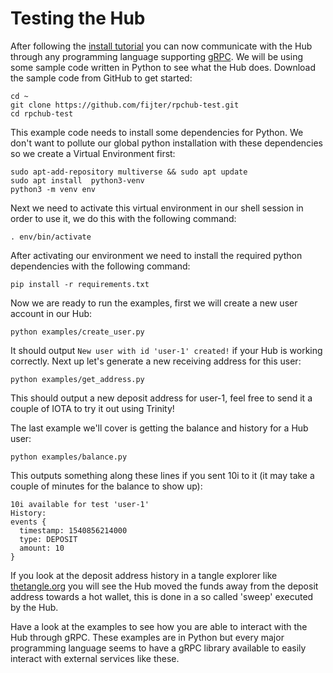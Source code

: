 # Testing the Hub

After following the [install tutorial](simple-install) you can now communicate with the Hub through any programming language supporting [gRPC](https://grpc.io/). We will be using some sample code written in Python to see what the Hub does. Download the sample code from GitHub to get started:

	cd ~
	git clone https://github.com/fijter/rpchub-test.git
	cd rpchub-test

This example code needs to install some dependencies for Python. We don't want to pollute our global python installation with these dependencies so we create a Virtual Environment first:

	sudo apt-add-repository multiverse && sudo apt update
	sudo apt install  python3-venv
	python3 -m venv env

Next we need to activate this virtual environment in our shell session in order to use it, we do this with the following command:

	. env/bin/activate

After activating our environment we need to install the required python dependencies with the following command:

	pip install -r requirements.txt
  
Now we are ready to run the examples, first we will create a new user account in our Hub:

	python examples/create_user.py

It should output `New user with id 'user-1' created!` if your Hub is working correctly.
Next up let's generate a new receiving address for this user:

	python examples/get_address.py

This should output a new deposit address for user-1, feel free to send it a couple of IOTA to try it out using Trinity!

The last example we'll cover is getting the balance and history for a Hub user:  

	python examples/balance.py

This outputs something along these lines if you sent 10i to it (it may take a couple of minutes for the balance to show up):

	10i available for test 'user-1'
	History:
	events {
	  timestamp: 1540856214000
	  type: DEPOSIT
	  amount: 10
	}

If you look at the deposit address history in a tangle explorer like [thetangle.org](https://thetangle.org/) you will see the Hub moved the funds away from the deposit address towards a hot wallet, this is done in a so called 'sweep' executed by the Hub.

Have a look at the examples to see how you are able to interact with the Hub through gRPC. These examples are in Python but every major programming language seems to have a gRPC library available to easily interact with external services like these.

